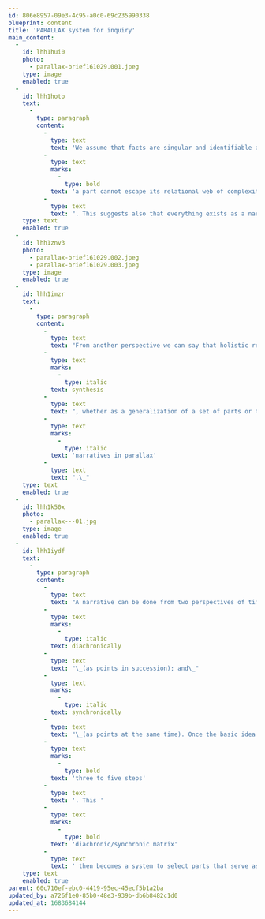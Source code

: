 ```yaml
---
id: 806e8957-09e3-4c95-a0c0-69c235990338
blueprint: content
title: 'PARALLAX system for inquiry'
main_content:
  -
    id: lhh1hui0
    photo:
      - parallax-brief161029.001.jpeg
    type: image
    enabled: true
  -
    id: lhh1hoto
    text:
      -
        type: paragraph
        content:
          -
            type: text
            text: 'We assume that facts are singular and identifiable as frozen entities. Yet, whatever singularity we perceive that appearance is false because all identity implicates the principle of mediation. In other words, perception depends on a process wherein '
          -
            type: text
            marks:
              -
                type: bold
            text: 'a part cannot escape its relational web of complexity'
          -
            type: text
            text: ". This suggests also that everything exists as a narrative, a story being a collection of parts operating in parallax to serve a larger whole.\_"
    type: text
    enabled: true
  -
    id: lhh1znv3
    photo:
      - parallax-brief161029.002.jpeg
      - parallax-brief161029.003.jpeg
    type: image
    enabled: true
  -
    id: lhh1imzr
    text:
      -
        type: paragraph
        content:
          -
            type: text
            text: "From another perspective we can say that holistic relationships can collapse the many parallax views into one to become a single idea. That collapse is the result of a\_"
          -
            type: text
            marks:
              -
                type: italic
            text: synthesis
          -
            type: text
            text: ", whether as a generalization of a set of parts or the result of an illuminated insight. The cognizance of any singularity thus means for us to break things up into even smaller parts to determine what is communicated and why these micro-macro patterns all point to an operating principle called\_"
          -
            type: text
            marks:
              -
                type: italic
            text: 'narratives in parallax'
          -
            type: text
            text: ".\_"
    type: text
    enabled: true
  -
    id: lhh1k50x
    photo:
      - parallax---01.jpg
    type: image
    enabled: true
  -
    id: lhh1iydf
    text:
      -
        type: paragraph
        content:
          -
            type: text
            text: "A narrative can be done from two perspectives of time:\_"
          -
            type: text
            marks:
              -
                type: italic
            text: diachronically
          -
            type: text
            text: "\_(as points in succession); and\_"
          -
            type: text
            marks:
              -
                type: italic
            text: synchronically
          -
            type: text
            text: "\_(as points at the same time). Once the basic idea to communicate is determined, representations for that idea can be expressed as a short narrative diachronically in "
          -
            type: text
            marks:
              -
                type: bold
            text: 'three to five steps'
          -
            type: text
            text: '. This '
          -
            type: text
            marks:
              -
                type: bold
            text: 'diachronic/synchronic matrix'
          -
            type: text
            text: ' then becomes a system to select parts that serve as parallax views to express that idea. The narrative for that idea can be configured an a variety of ways—sequenced in time or as a single unit.'
    type: text
    enabled: true
parent: 60c710ef-ebc0-4419-95ec-45ecf5b1a2ba
updated_by: a726f1e0-85b0-48e3-939b-db6b8482c1d0
updated_at: 1683684144
---
```

